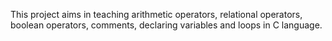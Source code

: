 This project aims in teaching arithmetic operators, relational operators, boolean operators, comments, declaring variables and loops in C language.